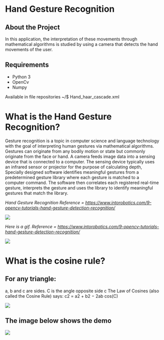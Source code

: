 # Hand Gesture Recognition

## About the Project

In this application, the interpretation of these movements through mathematical algorithms is studied by using a camera that detects the hand movements of the user.

## Requirements

* Python 3
* OpenCv
* Numpy


Available in file repositories
~/$ Hand_haar_cascade.xml

# What is the Hand Gesture Recognition?

Gesture recognition is a topic in computer science and language technology with the goal of interpreting human gestures via mathematical algorithms. Gestures can originate from any bodily motion or state but commonly originate from the face or hand. A camera feeds image data into a sensing device that is connected to a computer. The sensing device typically uses an infrared sensor or projector for the purpose of calculating depth,
Specially designed software identifies meaningful gestures from a predetermined gesture library where each gesture is matched to a computer command.
The software then correlates each registered real-time gesture, interprets the gesture and uses the library to identify meaningful gestures that match the library.

*Hand Gesture Recognition Reference = https://www.intorobotics.com/9-opencv-tutorials-hand-gesture-detection-recognition/*

<img src='gesturerecognition.jpg'/>

*Here is a gif. Reference = https://www.intorobotics.com/9-opencv-tutorials-hand-gesture-detection-recognition/*

<img src='imagess/"gg.gif"'>

# What is the cosine rule?

## For any triangle:

a, b and c are sides.
C is the angle opposite side c
The Law of Cosines (also called the Cosine Rule) says:
c2 = a2 + b2 − 2ab cos(C)

<img src='Desktop/cosine formula.jpg'/>

## The image below shows the demo

<img src='Desktop/images.jpg'/>











